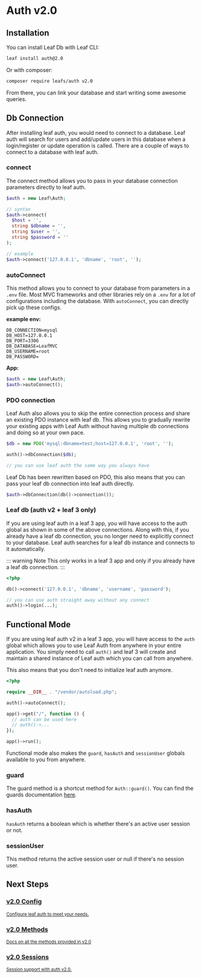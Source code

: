 # Auth v2.0
<!-- markdownlint-disable no-inline-html -->

## Installation

You can install Leaf Db with Leaf CLI:

```sh
leaf install auth@2.0
```

Or with composer:

```sh
composer require leafs/auth v2.0
```

From there, you can link your database and start writing some awesome queries.

<!-- ::: info Coming from v1
If you are coming from Leaf Auth v1, we recommend checking the [changelog](/modules/auth/v/2/new)
::: -->

## Db Connection

After installing leaf auth, you would need to connect to a database. Leaf auth will search for users and add/update users in this database when a login/register or update operation is called. There are a couple of ways to connect to a database with leaf auth.

### connect

The connect method allows you to pass in your database connection parameters directly to leaf auth.

```php
$auth = new Leaf\Auth;

// syntax
$auth->connect(
  $host = '',
  string $dbname = '',
  string $user = '',
  string $password = ''
);

// example
$auth->connect('127.0.0.1', 'dbname', 'root', '');
```

### autoConnect

This method allows you to connect to your database from parameters in a `.env` file. Most MVC frameworks and other libraries rely on a `.env` for a lot of configurations including the database. With `autoConnect`, you can directly pick up these configs.

**example env:**

```env
DB_CONNECTION=mysql
DB_HOST=127.0.0.1
DB_PORT=3306
DB_DATABASE=LeafMVC
DB_USERNAME=root
DB_PASSWORD=
```

**App:**

```php
$auth = new Leaf\Auth;
$auth->autoConnect();
```

### PDO connection

Leaf Auth also allows you to skip the entire connection process and share an existing PDO instance with leaf db. This allows you to gradually rewrite your existing apps with Leaf Auth without having multiple db connections and doing so at your own pace.

```php
$db = new PDO('mysql:dbname=test;host=127.0.0.1', 'root', '');

auth()->dbConnection($db);

// you can use leaf auth the same way you always have
```

Leaf Db has been rewritten based on PDO, this also means that you can pass your leaf db connection into leaf auth directly.

```php
$auth->dbConnection(db()->connection());
```

### Leaf db (auth v2 + leaf 3 only)

If you are using leaf auth in a leaf 3 app, you will have access to the auth global as shown in some of the above connections. Along with this, if you already have a leaf db connection, you no longer need to explicitly connect to your database. Leaf auth searches for a leaf db instance and connects to it automatically.

::: warning Note
This only works in a leaf 3 app and only if you already have a leaf db connection.
:::

```php
<?php

db()->connect('127.0.0.1', 'dbname', 'username', 'password');

// you can use auth straight away without any connect
auth()->login(...);
```

## Functional Mode

If you are using leaf auth v2 in a leaf 3 app, you will have access to the `auth` global which allows you to use Leaf Auth from anywhere in your entire application. You simply need to call `auth()` and leaf 3 will create and maintain a shared instance of Leaf auth which you can call from anywhere.

This also means that you don't need to initialize leaf auth anymore.

```php
<?php

require __DIR__ . "/vendor/autoload.php";

auth()->autoConnect();

app()->get("/", function () {
  // auth can be used here
  // auth()->...
});

app()->run();
```

Functional mode also makes the `guard`, `hasAuth` and `sessionUser` globals available to you from anywhere.

### guard

The guard method is a shortcut method for `Auth::guard()`. You can find the guards documentation [here](/modules/auth/v/2/session.html#guard).

### hasAuth

`hasAuth` returns a boolean which is whether there's an active user session or not.

### sessionUser

This method returns the active session user or null if there's no session user.

## Next Steps

<div class="vt-box-container next-steps">
  <a class="vt-box w-lg-up:33" href="/modules/auth/v/2/config">
    <h3 class="next-steps-link mb:_1">v2.0 Config</h3>
    <small class="next-steps-caption">Configure leaf auth to meet your needs.</small>
  </a>
  <a class="vt-box w-lg-up:33" href="/modules/auth/v/2/methods">
    <h3 class="next-steps-link">v2.0 Methods</h3>
    <small class="next-steps-caption">Docs on all the methods provided in v2.0</small>
  </a>
  <a class="vt-box w-lg-up:33" href="/modules/auth/v/2/session">
    <h3 class="next-steps-link">v2.0 Sessions</h3>
    <small class="next-steps-caption">Session support with auth v2.0.</small>
  </a>
</div>
